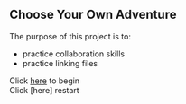 ## Choose Your Own Adventure  
The purpose of this project is to:  
- practice collaboration skills 
- practice linking files  

Click [here](Rushing.md) to begin  
Click [here] restart
